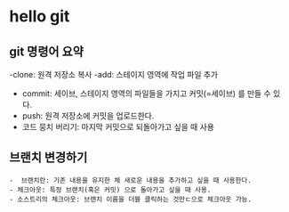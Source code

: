 # hello git

## git 명령어 요약

-clone: 원격 저장소 복사
-add: 스테이지 영역에 작업 파일 추가
- commit: 세이브, 스테이지 영역의 파일들을 가지고 커밋(=세이브) 를 만들 수 있다.
- push: 원격 저장소에 커밋을 업로드한다.
- 코드 뭉치 버리기: 마지막 커밋으로 되돌아가고 싶을 때 사용


## 브랜치 변경하기

    -  브랜치란: 기존 내용을 유지한 체 새로운 내용을 추가하고 싶을 때 사용한다.
    - 체크아웃: 특정 브랜치(혹은 커밋) 으로 돌아가고 싶을 때 사용.
    - 소스트리의 체크아웃: 브랜치 이름을 더블 클릭하는 것만ㄷ으로 체크아웃 가능.
    